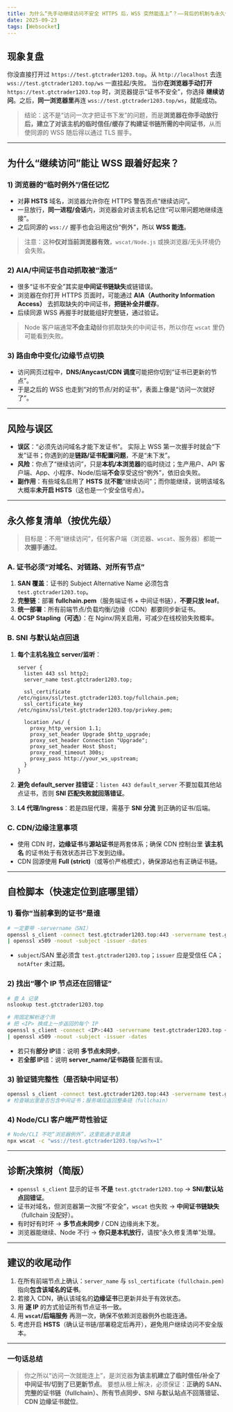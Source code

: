 ```yaml
---
title: 为什么“先手动继续访问不安全 HTTPS 后，WSS 突然能连上”？——背后的机制与永久修复清单
date: 2025-09-23
tags: [Websocket]
---
```


## 现象复盘

你没直接打开过 `https://test.gtctrader1203.top`。从 `http://localhost` 去连 `wss://test.gtctrader1203.top/ws` 一直挂起/失败。
当你**在浏览器手动打开** `https://test.gtctrader1203.top` 时，浏览器提示“证书不安全”，你选择 **继续访问**。之后，**同一浏览器里**再连 `wss://test.gtctrader1203.top/ws`，就能成功。

> 结论：这不是“访问一次才把证书下发”的问题，而是**浏览器在你手动放行后，建立了对该主机的临时信任/缓存了构建证书链所需的中间证书**，从而使同源的 WSS 随后得以通过 TLS 握手。

---

## 为什么“继续访问”能让 WSS 跟着好起来？

### 1) 浏览器的“临时例外”/信任记忆

- 对**非 HSTS** 域名，浏览器允许你在 HTTPS 警告页点“继续访问”。
- 一旦放行，**同一进程/会话**内，浏览器会对该主机名记住“可以带问题地继续连接”。
- 之后同源的 `wss://` 握手也会沿用这份“例外”，所以 **WSS 能连**。

> 注意：这种**仅对当前浏览器有效**，`wscat/Node.js` 或换浏览器/无头环境仍会失败。

### 2) AIA/中间证书自动抓取被“激活”

- 很多“证书不安全”其实是**中间证书链缺失**或链错误。
- 浏览器在你打开 HTTPS 页面时，可能通过 **AIA（Authority Information Access）** 去抓取缺失的中间证书，**把链补全并缓存**。
- 后续同源 WSS 再握手时就能组好完整链，通过验证。

> Node 客户端通常**不会主动**替你抓取缺失的中间证书，所以你在 `wscat` 里仍可能看到失败。

### 3) 路由命中变化/边缘节点切换

- 访问网页过程中，**DNS/Anycast/CDN 调度**可能把你切到“证书已更新的节点”。
- 于是之后的 WSS 也走到“对的节点/对的证书”，表面上像是“访问一次就好了”。

---

## 风险与误区

- **误区**：“必须先访问域名才能下发证书”。
  实际上 WSS 第一次握手时就会“下发”证书；你遇到的是**链路/证书配置问题**，不是“未下发”。
- **风险**：你点了“继续访问”，只是**本机/本浏览器**的临时绕过；生产用户、API 客户端、App、小程序、Node/后端**不会**享受这份“例外”，依旧会失败。
- **副作用**：有些域名启用了 **HSTS** 就**不能**“继续访问”；而你能继续，说明该域名大概率**未开启 HSTS**（这也是一个安全信号点）。

---

## 永久修复清单（按优先级）

> 目标是：不用“继续访问”，任何客户端（浏览器、`wscat`、服务器）都能**一次握手通过**。

### A. 证书必须“对域名、对链路、对所有节点”

1. **SAN 覆盖**：证书的 Subject Alternative Name 必须包含 `test.gtctrader1203.top`。
2. **完整链**：部署 **fullchain.pem**（服务端证书 + 中间证书链），**不要只放 leaf**。
3. **统一部署**：所有前端节点/负载均衡/边缘（CDN）都要同步新证书。
4. **OCSP Stapling（可选）**：在 Nginx/网关启用，可减少在线校验失败概率。

### B. SNI 与默认站点回退

1. **每个主机名独立 server/监听**：

   ```nginx
   server {
     listen 443 ssl http2;
     server_name test.gtctrader1203.top;

     ssl_certificate     /etc/nginx/ssl/test.gtctrader1203.top/fullchain.pem;
     ssl_certificate_key /etc/nginx/ssl/test.gtctrader1203.top/privkey.pem;

     location /ws/ {
       proxy_http_version 1.1;
       proxy_set_header Upgrade $http_upgrade;
       proxy_set_header Connection "Upgrade";
       proxy_set_header Host $host;
       proxy_read_timeout 300s;
       proxy_pass http://your_ws_upstream;
     }
   }
   ```

2. **避免 default_server 挂错证**：`listen 443 default_server` 不要加载其他站点证书，否则 **SNI 匹配失败就回落错证**。
3. **L4 代理/Ingress**：若是四层代理，需基于 **SNI 分流** 到正确的证书/后端。

### C. CDN/边缘注意事项

- 使用 CDN 时，**边缘证书**与**源站证书**是两套体系；确保 CDN 控制台里 **该主机名** 的证书处于有效状态并已下发到边缘。
- CDN 回源使用 **Full (strict)**（或等价严格模式），确保源站也有正确证书链。

---

## 自检脚本（快速定位到底哪里错）

### 1) 看你“当前拿到的证书”是谁

```bash
# 一定要带 -servername（SNI）
openssl s_client -connect test.gtctrader1203.top:443 -servername test.gtctrader1203.top -showcerts </dev/null 2>/dev/null \
| openssl x509 -noout -subject -issuer -dates
```

- `subject`/SAN 里必须含 `test.gtctrader1203.top`；`issuer` 应是受信任 CA；`notAfter` 未过期。

### 2) 找出“哪个 IP 节点还在回错证”

```bash
# 查 A 记录
nslookup test.gtctrader1203.top

# 用固定解析逐个测
# 把 <IP> 换成上一步返回的每个 IP
openssl s_client -connect <IP>:443 -servername test.gtctrader1203.top </dev/null 2>/dev/null \
| openssl x509 -noout -subject -issuer -dates
```

- 若只有**部分 IP**错：说明 **多节点未同步**。
- 若**全部 IP**错：说明 **server_name/证书路径** 配置有误。

### 3) 验证链完整性（是否缺中间证书）

```bash
openssl s_client -connect test.gtctrader1203.top:443 -servername test.gtctrader1203.top -showcerts </dev/null 2>/dev/null
# 检查输出里是否包含中间证书；服务端应返回整条链（fullchain）
```

### 4) Node/CLI 客户端严苛性验证

```bash
# Node/CLI 不吃“浏览器例外”，这里能通才是真通
npx wscat -c "wss://test.gtctrader1203.top/ws?x=1"
```

---

## 诊断决策树（简版）

- `openssl s_client` 显示的证书 **不是** `test.gtctrader1203.top` → **SNI/默认站点回错证**。
- 证书对域名，但浏览器第一次报“不安全”，`wscat` 也失败 → **中间证书链缺失**（fullchain 没配好）。
- 有时好有时坏 → **多节点未同步** / CDN 边缘尚未下发。
- 浏览器能继续、Node 不行 → **你只是本机放行**，请按“永久修复清单”处理。

---

## 建议的收尾动作

1. 在所有前端节点上确认：`server_name` 与 `ssl_certificate (fullchain.pem)` 指向**包含该域名的证书**。
2. 若接入 CDN，确认该域名的**边缘证书**已更新并处于有效状态。
3. 用 **逐 IP** 的方式验证所有节点证书一致。
4. 用 **`wscat`/后端服务** 再测一次，确保不依赖浏览器例外也能连通。
5. 考虑开启 **HSTS**（确认证书链/部署稳定后再开），避免用户继续访问不安全版本。

---

### 一句话总结

> 你之所以“访问一次就能连上”，是浏览器**为该主机建立了临时信任/补全了中间证书/切到了已更新节点**。
> 要想从根上解决，必须保证：**正确的 SAN、完整的证书链（fullchain）、所有节点同步、SNI 与默认站点不回落错证、CDN 边缘证书就位**。
